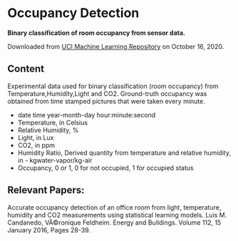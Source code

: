 # Occupancy Detection

**Binary classification of room occupancy from sensor data.**

Downloaded from [UCI Machine Learning Repository](http://archive.ics.uci.edu/ml/datasets/Occupancy+Detection+) on October 16, 2020.

## Content

Experimental data used for binary classification (room occupancy) from Temperature,Humidity,Light and CO2. Ground-truth occupancy was obtained from time stamped pictures that were taken every minute.

- date time year-month-day hour:minute:second
- Temperature, in Celsius
- Relative Humidity, %
- Light, in Lux
- CO2, in ppm
- Humidity Ratio, Derived quantity from temperature and relative humidity, in - kgwater-vapor/kg-air
- Occupancy, 0 or 1, 0 for not occupied, 1 for occupied status

## Relevant Papers:

Accurate occupancy detection of an office room from light, temperature, humidity and CO2 measurements using statistical learning models. Luis M. Candanedo, VÃ©ronique Feldheim. Energy and Buildings. Volume 112, 15 January 2016, Pages 28-39.